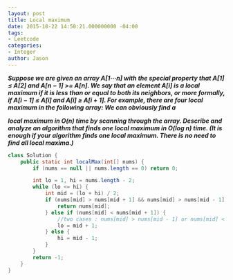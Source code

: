 ```yaml
---
layout: post
title: Local maximum
date: 2015-10-22 14:50:21.000000000 -04:00
tags:
- Leetcode
categories:
- Integer
author: Jason
---
```

<p><strong><em>Suppose we are given an array A[1···n] with the special property that A[1] ≤ A[2] and A[n − 1] >= A[n]. We say that an element A[i] is a local maximum if it is less than or equal to both its neighbors, or more formally, if A[i − 1] ≤ A[i] and A[i] ≥ A[i + 1]. For example, there are four local maximum in the following array: We can obviously find a</p>

local maximum in O(n) time by scanning through the array. Describe and analyze an algorithm that finds one local maximum in O(log n) time. (It is enough if your algorithm finds one local maximum. There is no need to find all local maxima.)</em></strong></p>
``` java
class Solution {
    public static int localMax(int[] nums) {
        if (nums == null || nums.length == 0) return 0;

        int lo = 1, hi = nums.length - 2;
        while (lo <= hi) {
            int mid = (lo + hi) / 2;
            if (nums[mid] > nums[mid + 1] && nums[mid] > nums[mid - 1]) {
                return nums[mid];
            } else if (nums[mid] < nums[mid + 1]) {
                //two cases : nums[mid] > nums[mid - 1] or nums[mid] < nums[mid - 1]
                lo = mid + 1;
            } else {
                hi = mid - 1;
            }
        }
        return -1;
    }
}
```
